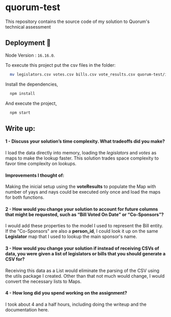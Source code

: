 # quorum-test
 This repository contains the source code of my solution to Quorum's technical assessment


## Deployment 🚀

Node Version : `16.16.0`.

To execute this project put the csv files in the folder:

```bash
  mv legislators.csv votes.csv bills.csv vote_results.csv quorum-test/input/
``` 

Install the dependencies, 

```bash
  npm install
```

And execute the project, 

```bash
  npm start
```





## Write up:

#### 1 - Discuss your solution’s time complexity. What tradeoffs did you make?

I load the data directly into memory, loading the *legislators* and *votes* as maps to make the lookup faster. This solution trades space complexity to favor time complexity on lookups.

#### Improvements I thought of:

Making the  inicial setup using the **voteResults** to populate the Map with number of yays and nays could be executed only once and load the maps for both functions.

#### 2 - How would you change your solution to account for future columns that might be requested, such as “Bill Voted On Date” or “Co-Sponsors”?

I would add these properties to the model I used to represent the Bill entity. If the "Co-Sponsors" are also a **person_id**, I could look it up on the same **Legislator** map that I used to lookup the main sponsor's name.

#### 3 - How would you change your solution if instead of receiving CSVs of data, you were given a list of legislators or bills that you should generate a CSV for?

Receiving this data as a List would eliminate the parsing of the CSV using the utils package I created. Other than that not much would change, I would convert the necessary lists to Maps.

#### 4 - How long did you spend working on the assignment?

I took about 4 and a half hours, including doing the writeup and the documentation here.
